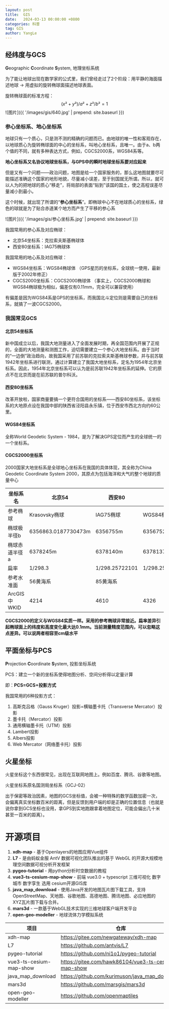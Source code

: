 ```yaml
---
layout: post
title:  GIS
date:   2024-03-13 00:00:00 +0800
categories: 科普
tag: GIS
author: YangLe
---
```



## 经纬度与GCS

**G**eographic **C**oordinate **S**ystem, 地理坐标系统



为了能让地球出现在数学家的公式里，我们曾经走过了2个阶段：用平静的海面描述地球 -> 用虚拟的旋转椭球面描述地球表面。

旋转椭球面的标准方程：
$$
(x²+y²)/a²+z²/b²=1
$$
![图片]({{ '/images/gis/640.jpg' | prepend: site.baseurl }})



### 参心坐标系、地心坐标系

地球只有一个质心，只是测不测的精确的问题而已。由地球的唯一性和客观存在，以地球质心为旋转椭球面的中心的坐标系，叫地心坐标系，且唯一。由于a、b两个值的不同，就有多种表达方式，例如，CGCS2000系，WGS84系等。

**地心坐标系又名协议地球坐标系，与GPS中的瞬时地球坐标系要对应起来**

但是又有一个问题——政治问题，地图是给一个国家服务的，那么这地图就要尽可能描述准确这个国家的地形地貌，尽量减小误差，至于别国就无所谓。所以，就可以人为的把地球的质心“移走”，将局部的表面“贴到”该国的国土，使之高程误差尽量减小到最小。

这个时候，就出现了所谓的“**参心坐标系**”。即椭球中心不在地球质心的坐标系，绿色的球就是为了贴合赤道某个地方而产生了平移的参心系

![图片]({{ '/images/gis/参心坐标系.jpg' | prepend: site.baseurl }})

我国常用的参心系及对应椭球：

- 北京54坐标系：克拉索夫斯基椭球体
- 西安80坐标系：IAG75椭球体

我国常用的地心系及对应椭球：

- WGS84坐标系：WGS84椭球体 （GPS星历的坐标系，全球统一使用，最新版于2002年修正）
- CGCS2000坐标系：CGCS2000椭球体 （事实上，CGCS2000椭球和WGS84椭球极为相似，偏差仅有0.11mm，完全可以兼容使用）

有偏差是因为WGS84系是GPS的坐标系，而我国北斗定位则是需要自己的坐标系，就搞了一波CGCS2000。



### 我国常见GCS

#### 北京54坐标系

新中国成立以后，我国大地测量进入了全面发展时期，再全国范围内开展了正规的，全面的大地测量和测图工作，迫切需要建立一个参心大地坐标系。由于当时的“一边倒”政治趋向，故我国采用了前苏联的克拉索夫斯基椭球参数，并与前苏联1942年坐标系进行联测，通过计算建立了我国大地坐标系，定名为1954年北京坐标系。因此，1954年北京坐标系可以认为是前苏联1942年坐标系的延伸。它的原点不在北京而是在前苏联的普尔科沃。



#### 西安80坐标系

改革开放啦，国家商量要搞一个更符合国用的坐标系——西安80坐标系，该坐标系的大地原点设在我国中部的陕西省泾阳县永乐镇，位于西安市西北方向约60公里。



#### WGS84坐标系

全称World Geodetic System - 1984，是为了解决GPS定位而产生的全球统一的一个坐标系。



#### CGCS2000坐标系

2000国家大地坐标系是全球地心坐标系在我国的具体体现，其全称为China Geodetic Coordinate System 2000，其原点为包括海洋和大气的整个地球的质量中心



| 坐标系名      | 北京54              | 西安80         | WGS84               | CGCS2000            |
| ------------- | ------------------- | -------------- | ------------------- | ------------------- |
| 参考椭球      | Krasovsky椭球       | IAG75椭球      | WGS84椭球           | CGCS2000            |
| 椭球极半径b   | 6356863.0187730473m | 6356755m       | 6356752.3142451795m | 6356752.3141403558m |
| 椭球赤道半径a | 6378245m            | 6378140m       | 6378137 m           | 6378137m            |
| 扁率          | 1/298.3             | 1/298.25722101 | 1/298.257223563     | 1/298.257222101     |
| 参考水准面    | 56黄海系            | 85黄海系       |                     | 85黄海系            |
| ArcGIS中WKID  | 4214                | 4610           | 4326                | 4490                |



**CGCS2000的定义与WGS84实质一样。采用的参考椭球非常接近。扁率差异引起椭球面上的纬度和高度变化最大达0.1mm。当前测量精度范围内，可以忽略这点差异。可以说两者相容至cm级水平**



## 平面坐标与PCS

**P**rojection **C**oordinate **S**ystem, 投影坐标系统



PCS：建立一个新的坐标系使得地图分析、空间分析得以定量计算

即：**PCS=GCS+投影方式**



我国常用的6种投影方式：

1. 高斯克吕格（Gauss Kruger）投影=横轴墨卡托（Transverse Mercator）投影
2. 墨卡托（Mercator）投影
3. 通用横轴墨卡托（UTM）投影
4. Lambert投影
5. Albers投影
6. Web Mercator（网络墨卡托）投影



## 火星坐标

火星坐标这个东西很常见，出现在互联网地图上。例如百度、腾讯、谷歌等地图。

火星坐标系原名国测局坐标系（GCJ-02）

出于保密等政治因素，地图的GCS坐标值，会被一种特殊的数学函数加密一次，会偏离真实坐标数百米的距离，但是反馈到用户端的却是正确的位置信息（也就是说你拿到GCS坐标也没用，拿GPS到实地跑跟拿着地图定位，可能会偏出几十米甚至一百米的距离）。



# 开源项目

1. **xdh-map** - 基于Openlayers的地图应用Vue组件
2. **L7** - 是由蚂蚁金服 AntV 数据可视化团队推出的基于 WebGL 的开源大规模地理空间数据可视分析开发框架
3. **pygeo-tutorial** - 用python分析时空数据的教程
4. **vue3-ts-cesium-map-show** - 前端 vue3.0 + typescript 三维可视化 数字城市 数字孪生 选用 cesium开源GIS库
5. **java_map_download** - 使用Java开发的地图瓦片图下载工具，支持OpenStreetMap、天地图、谷歌地图、高德地图、腾讯地图、必应地图的XYZ瓦片图下载与合并。
6. **mars3d** - 一款基于WebGL技术实现的三维地球客户端开发平台
7. **open-geo-modeller** - 地球流体力学模拟系统



| 项目                    | 仓库                                                | 文档                                   |
| ----------------------- | --------------------------------------------------- | -------------------------------------- |
| xdh-map                 | https://gitee.com/newgateway/xdh-map                | https://newgateway.gitee.io/my/ui/map/ |
| L7                      | https://github.com/antvis/L7                        | https://l7.antv.antgroup.com/          |
| pygeo-tutorial          | https://github.com/ni1o1/pygeo-tutorial             |                                        |
| vue3-ts-cesium-map-show | https://gitee.com/hawk86104/vue3-ts-cesium-map-show |                                        |
| java_map_download       | https://github.com/kurimuson/java_map_download      |                                        |
| mars3d                  | https://github.com/marsgis/mars3d                   |                                        |
| open-geo-modeller       | https://github.com/openmaptiles                     |                                        |


